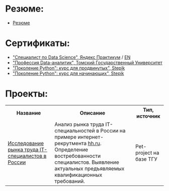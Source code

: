 # Резюме:
 - [Резюме](https://drive.google.com/file/d/1ocUdzfRz-AIJXgJXff7kbUMS05duf1O6/view?usp=drive_link)

# Сертификаты:
- ["Специалист по Data Science", Яндекс Практикум](https://github.com/ArtemV0ronin/Main_page/blob/main/Воронин%20Артем%20Александрович_20232ЦПДС00732.pdf) / [EN](https://github.com/ArtemV0ronin/Main_page/blob/main/Voronin%20Artem_20232ЦПДС00732.pdf)
- ["Профессия Data-аналитик", Томский Государственный Университет](https://github.com/ArtemV0ronin/Main_page/blob/main/Воронин_Удостоверение.pdf)
- ["Поколение Python": курс для продвинутых", Stepik](https://github.com/ArtemV0ronin/Main_page/blob/main/voronin-stepik-certificate-68343-3fd3043.pdf)
- ["Поколение Python": курс для начинающих", Stepik](https://github.com/ArtemV0ronin/Main_page/blob/main/voronin-stepik-certificate-58852-6de1bdb.pdf)

# Проекты:
<table>
<tr>
  <th>Название</th>
  <th>Описание</th>
  <th>Тип, источник</th>
</tr> 
<tr>
  <td><a href = "[https://github.com/ArtemV0ronin](https://github.com/ArtemV0ronin/analysis_of_the_IT_vacancies_market)">Исследование рынка труда IT-специалистов в России</a></td>
  <td>Анализ рынка труда IT-специальностей в России на примере интернет-рекрутмента <a href = "https://hh.ru">hh.ru</a>. Определение востребованности специалистов. Выявление актуальных предъявляемых квалификационных требований. </td>
  <td>Pet-project на базе ТГУ</td>
</tr>
